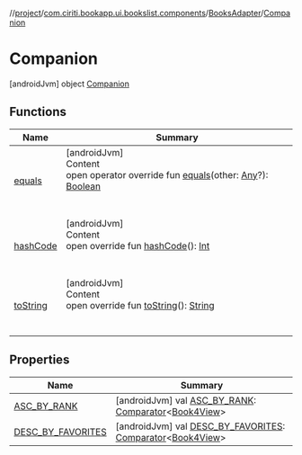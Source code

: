 //[project](../../../index.md)/[com.ciriti.bookapp.ui.bookslist.components](../../index.md)/[BooksAdapter](../index.md)/[Companion](index.md)



# Companion  
 [androidJvm] object [Companion](index.md)   


## Functions  
  
|  Name|  Summary| 
|---|---|
| [equals](https://kotlinlang.org/api/latest/jvm/stdlib/kotlin/-any/equals.html)| [androidJvm]  <br>Content  <br>open operator override fun [equals](https://kotlinlang.org/api/latest/jvm/stdlib/kotlin/-any/equals.html)(other: [Any](https://kotlinlang.org/api/latest/jvm/stdlib/kotlin/-any/index.html)?): [Boolean](https://kotlinlang.org/api/latest/jvm/stdlib/kotlin/-boolean/index.html)  <br><br><br>
| [hashCode](https://kotlinlang.org/api/latest/jvm/stdlib/kotlin/-any/hash-code.html)| [androidJvm]  <br>Content  <br>open override fun [hashCode](https://kotlinlang.org/api/latest/jvm/stdlib/kotlin/-any/hash-code.html)(): [Int](https://kotlinlang.org/api/latest/jvm/stdlib/kotlin/-int/index.html)  <br><br><br>
| [toString](https://kotlinlang.org/api/latest/jvm/stdlib/kotlin/-any/to-string.html)| [androidJvm]  <br>Content  <br>open override fun [toString](https://kotlinlang.org/api/latest/jvm/stdlib/kotlin/-any/to-string.html)(): [String](https://kotlinlang.org/api/latest/jvm/stdlib/kotlin/-string/index.html)  <br><br><br>


## Properties  
  
|  Name|  Summary| 
|---|---|
| [ASC_BY_RANK](index.md#com.ciriti.bookapp.ui.bookslist.components/BooksAdapter.Companion/ASC_BY_RANK/#/PointingToDeclaration/)|  [androidJvm] val [ASC_BY_RANK](index.md#com.ciriti.bookapp.ui.bookslist.components/BooksAdapter.Companion/ASC_BY_RANK/#/PointingToDeclaration/): [Comparator](https://developer.android.com/reference/java/util/Comparator.html)<[Book4View](../../-book4-view/index.md)>   <br>
| [DESC_BY_FAVORITES](index.md#com.ciriti.bookapp.ui.bookslist.components/BooksAdapter.Companion/DESC_BY_FAVORITES/#/PointingToDeclaration/)|  [androidJvm] val [DESC_BY_FAVORITES](index.md#com.ciriti.bookapp.ui.bookslist.components/BooksAdapter.Companion/DESC_BY_FAVORITES/#/PointingToDeclaration/): [Comparator](https://developer.android.com/reference/java/util/Comparator.html)<[Book4View](../../-book4-view/index.md)>   <br>


